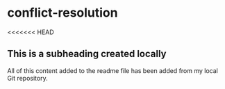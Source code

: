 # conflict-resolution

<<<<<<< HEAD
## This is a subheading created locally

  All of this content added to the readme file has been added from my local Git repository.
